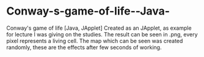# Conway-s-game-of-life--Java-
Conway's game of life [Java, JApplet]
Created as an JApplet, as example for lecture I was giving on the studies.
The result can be seen in .png, every pixel represents a living cell. 
The map which can be seen was created randomly, these are the effects after few seconds of working.
